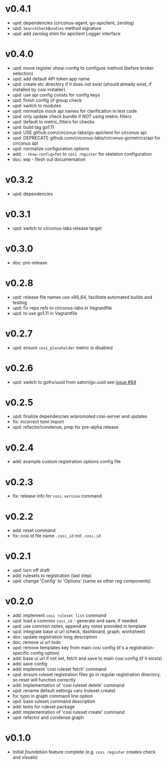 # v0.4.1

* upd: dependencies (circonus-agent, go-apiclient, zerolog)
* upd: `SearchCheckBundles` method signature
* upd: add zerolog shim for apiclient Logger interface

# v0.4.0

* upd: move register show-config to configure method (before broker selection)
* upd: add default API token app name
* upd: create etc directory if it does not exist (should already exist, if installed by cosi installer)
* upd: use api config consts for config keys
* upd: finish config of group check
* upd: switch to modules
* upd: normalize mock api names for clarification in test code
* upd: only update check bundle if NOT using metric filters
* upd: default to metric_filters for checks
* upd: build tag go1.11
* upd: USE github.com/circonus-labs/go-apiclient for circonus api
* upd: DEPRECATE github.com/circonus-labs/circonus-gometrics/api for circonus api
* upd: normalize configuration options
* add: `--show-config=fmt` to `cosi register` for skeleton configuration
* doc: wip - flesh out documentation

# v0.3.2

* upd: dependencies

# v0.3.1

* upd: switch to circonus-labs release target

# v0.3.0

* doc: pre-release

# v0.2.8

* upd: release file names use x86_64, facilitate automated builds and testing
* upd: fix repo refs to circonus-labs in Vagrantfile
* upd: to use go1.11 in Vagrantfile

# v0.2.7

* upd: ensure `cosi_placeholder` metric is disabled

# v0.2.6

* upd: switch to gofrs/uuid from satori/go.uuid see [issue #84](https://github.com/satori/go.uuid/issues/84)

# v0.2.5

* upd: finalize dependencies w/promoted cosi-server and updates
* fix: incorrect toml import
* upd: refactor/condense, prep for pre-alpha release

# v0.2.4

* add: example custom registration options config file

# v0.2.3

* fix: release info for `cosi version` command

# v0.2.2

* add: reset command
* fix: cosi id file name `.cosi_id` not `.cosi.id`

# v0.2.1

* upd: turn off draft
* add: rulesets to registration (last step)
* upd: change 'Config' to 'Options' (same as other reg components)

# v0.2.0

* add: implement `cosi ruleset list` command
* upd: load a common `cosi_id` - generate and save, if needed
* upd: use common notes, append any notes provided in template
* upd: integrate base ui url (check, dashboard, graph, worksheet)
* doc: update registration long description
* doc: remove ui url todo
* upd: remove templates key from main cosi config (it's a registration-specific config option)
* add: base ui url if not set, fetch and save to main cosi config (if it exists)
* add: save config
* add: implement 'cosi ruleset fetch' command
* upd: ensure ruleset registration files go in regular registration directory, so reset will function correctly
* add: implementation of 'cosi ruleset delete' command
* upd: rename default settings vars (ruleset create)
* fix: typo in graph command line option
* upd: base ruleset command description
* add: tests for ruleset package
* add: implementation of 'cosi ruleset create' command
* upd: refactor and condense graph

# v0.1.0

* Initial _foundation_ feature complete (e.g. `cosi register` creates check and visuals)
